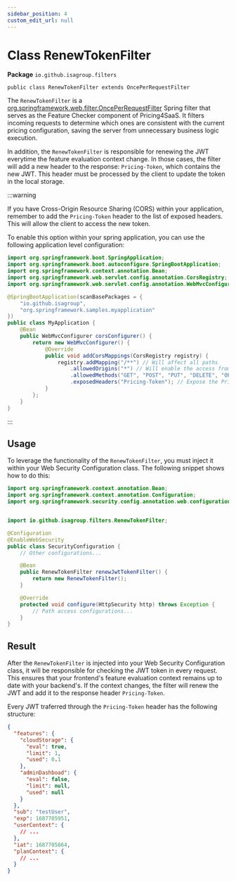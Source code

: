 ```yaml
---
sidebar_position: 4
custom_edit_url: null
---
```


# Class RenewTokenFilter

**Package** `io.github.isagroup.filters`

`public class RenewTokenFilter extends OncePerRequestFilter`

The `RenewTokenFilter` is a [org.springframework.web.filter.OncePerRequestFilter](https://docs.spring.io/spring-framework/docs/current/javadoc-api/org/springframework/web/filter/OncePerRequestFilter.html) Spring filter that serves as the Feature Checker component of Pricing4SaaS. It filters incoming requests to determine which ones are consistent with the current pricing configuration, saving the server from unnecessary business logic execution.

In addition, the `RenewTokenFilter` is responsible for renewing the JWT everytime the feature evaluation context change. In those cases, the filter will add a new header to the response: `Pricing-Token`, which contains the new JWT. This header must be processed by the client to update the token in the local storage.

:::warning

If you have Cross-Origin Resource Sharing (CORS) within your application, remember to add the `Pricing-Token` header to the list of exposed headers. This will allow the client to access the new token.

To enable this option within your spring application, you can use the following application level configuration:

```java
import org.springframework.boot.SpringApplication;
import org.springframework.boot.autoconfigure.SpringBootApplication;
import org.springframework.context.annotation.Bean;
import org.springframework.web.servlet.config.annotation.CorsRegistry;
import org.springframework.web.servlet.config.annotation.WebMvcConfigurer;

@SpringBootApplication(scanBasePackages = {
    "io.github.isagroup",
    "org.springframework.samples.myapplication"
})
public class MyApplication {
    @Bean
    public WebMvcConfigurer corsConfigurer() {
        return new WebMvcConfigurer() {
            @Override
            public void addCorsMappings(CorsRegistry registry) {
                registry.addMapping("/**") // Will affect all paths
                    .allowedOrigins("*") // Will enable the access from any origin
                    .allowedMethods("GET", "POST", "PUT", "DELETE", "OPTIONS") // Methods to be allowed
                    .exposedHeaders("Pricing-Token"); // Expose the Pricing-Token header
            }
        };
    }
}
```

:::

## Usage

To leverage the functionality of the `RenewTokenFilter`, you must inject it within your Web Security Configuration class. The following snippet shows how to do this:

```java
import org.springframework.context.annotation.Bean;
import org.springframework.context.annotation.Configuration;
import org.springframework.security.config.annotation.web.configuration.EnableWebSecurity;


import io.github.isagroup.filters.RenewTokenFilter;

@Configuration
@EnableWebSecurity
public class SecurityConfiguration {
    // Other configurations...

    @Bean
    public RenewTokenFilter renewJwtTokenFilter() {
        return new RenewTokenFilter();
    }

    @Override
    protected void configure(HttpSecurity http) throws Exception {
        // Path access configurations...
    }
}
```

## Result

After the `RenewTokenFilter` is injected into your Web Security Configuration class, it will be responsible for checking the JWT token in every request. This ensures that your frontend's feature evaluation context remains up to date with your backend's. If the context changes, the filter will renew the JWT and add it to the response header `Pricing-Token`.

Every JWT traferred through the `Pricing-Token` header has the following structure:

```json
{
  "features": {
    "cloudStorage": {
      "eval": true,
      "limit": 1,
      "used": 0.1
    },
    "adminDashboad": {
      "eval": false,
      "limit": null,
      "used": null
    }
  },
  "sub": "testUser",
  "exp": 1687705951,
  "userContext": {
    // ...
  },
  "iat": 1687705864,
  "planContext": {
    // ...
  }
}
```
